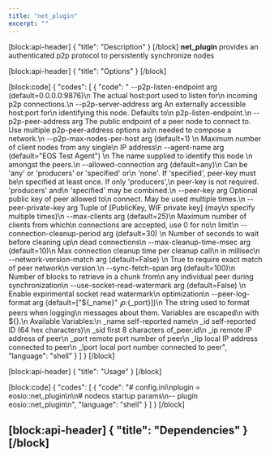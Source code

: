 ```yaml
---
title: "net_plugin"
excerpt: ""
---
```

[block:api-header]
{
  "title": "Description"
}
[/block]
**net_plugin** provides an authenticated p2p protocol to persistently synchronize nodes


[block:api-header]
{
  "title": "Options"
}
[/block]

[block:code]
{
  "codes": [
    {
      "code": "  --p2p-listen-endpoint arg        (default=0.0.0.0:9876)\n                                   The actual host:port used to listen for\n                                   incoming p2p connections.\n  --p2p-server-address arg         An externally accessible host:port for\n                                   identifying this node. Defaults to\n                                   p2p-listen-endpoint.\n  --p2p-peer-address arg           The public endpoint of a peer node to connect                                    to. Use multiple p2p-peer-address options as\n                                   needed to compose a network.\n  --p2p-max-nodes-per-host arg     (default=1)     \n                                   Maximum number of client nodes from any single\n                                   IP address\n  --agent-name arg                 (default=\"EOS Test Agent\")  \n                                   The name supplied to identify this node     \n                                   amongst the peers.\n  --allowed-connection arg         (default=any)\n                                   Can be 'any' or 'producers' or 'specified' or\n                                   'none'. If 'specified', peer-key must be\n                                   specified at least once. If only 'producers',\n                                   peer-key is not required. 'producers' and\n                                   'specified' may be combined.\n  --peer-key arg                   Optional public key of peer allowed to\n                                   connect.  May be used multiple times.\n  --peer-private-key arg           Tuple of [PublicKey, WIF private key] (may\n                                   specify multiple times)\n  --max-clients arg                (default=25)\n                                   Maximum number of clients from which\n                                   connections are accepted, use 0 for no\n                                   limit\n  --connection-cleanup-period arg  (default=30) \n                                   Number of seconds to wait before cleaning up\n                                   dead connections\n  --max-cleanup-time-msec arg      (default=10)\n                                   Max connection cleanup time per cleanup call\n                                   in millisec\n  --network-version-match arg      (default=False)  \n                                   True to require exact match of peer network\n                                   version.\n  --sync-fetch-span arg            (default=100)\n                                   Number of blocks to retrieve in a chunk from\n                                   any individual peer during synchronization\n  --use-socket-read-watermark arg  (default=False)  \n                                   Enable expirimental socket read watermark\n                                   optimization\n  --peer-log-format arg            (default=[\"${_name}\" ${_ip}:${_port}])\n                                   The string used to format peers when logging\n                                   messages about them. Variables are escaped\n                                   with ${<variable name>}.\n                                   Available Variables:\n                                      _name  self-reported name\n                                      _id    self-reported ID (64 hex characters)\n                                      _sid   first 8 characters of_peer.id\n                                      _ip    remote IP address of peer\n                                      _port  remote port number of peer\n                                      _lip   local IP address connected to peer\n                                      _lport local port number connected to peer",
      "language": "shell"
    }
  ]
}
[/block]

[block:api-header]
{
  "title": "Usage"
}
[/block]

[block:code]
{
  "codes": [
    {
      "code": "# config.ini\nplugin = eosio::net_plugin\n\n# nodeos startup params\n-- plugin eosio::net_plugin\n",
      "language": "shell"
    }
  ]
}
[/block]

[block:api-header]
{
  "title": "Dependencies"
}
[/block]
 -